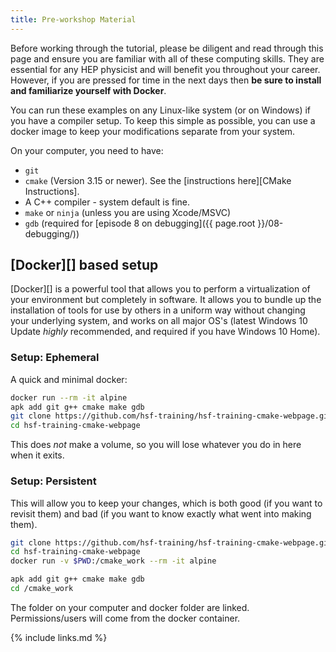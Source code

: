 ```yaml
---
title: Pre-workshop Material
---
```


Before working through the tutorial, please be diligent and read through this page and ensure you
are familiar with all of these computing skills.  They are essential for any HEP physicist
and will benefit you throughout your career.  However, if you are pressed for time in the next days
then **be sure to install and familiarize yourself with Docker**.

You can run these examples on any Linux-like system (or on Windows) if you have a compiler setup. To
keep this simple as possible, you can use a docker image to keep your modifications separate from
your system.

On your computer, you need to have:

* `git`
* `cmake` (Version 3.15 or newer). See the [instructions here][CMake Instructions].
* A C++ compiler - system default is fine.
* `make` or `ninja` (unless you are using Xcode/MSVC)
* `gdb` (required for [episode 8 on debugging]({{ page.root }}/08-debugging/))

## [Docker][] based setup

[Docker][] is a powerful tool that allows you
to perform a virtualization of your environment but completely in software.  It
allows you to bundle up the installation of tools for use by others in a uniform way
without changing your underlying system, and works on all major OS's (latest Windows 10 Update
_highly_ recommended, and required if you have Windows 10 Home).

### Setup: Ephemeral


A quick and minimal docker:

```bash
docker run --rm -it alpine
apk add git g++ cmake make gdb
git clone https://github.com/hsf-training/hsf-training-cmake-webpage.git
cd hsf-training-cmake-webpage
```


This does *not* make a volume, so you will lose whatever you do in here when it exits.

### Setup: Persistent

This will allow you to keep your changes, which is both good (if you want to revisit them) and bad
(if you want to know exactly what went into making them).

```bash
git clone https://github.com/hsf-training/hsf-training-cmake-webpage.git
cd hsf-training-cmake-webpage
docker run -v $PWD:/cmake_work --rm -it alpine

apk add git g++ cmake make gdb
cd /cmake_work
```

The folder on your computer and docker folder are linked. Permissions/users will come from the
docker container.

{% include links.md %}
